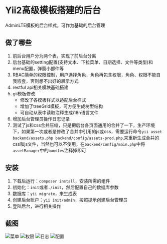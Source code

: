 Yii2高级模板搭建的后台
=========
AdminLTE模板的后台样式，可作为基础的后台管理

## 做了哪些
1.  前后台用户分为两个表，实现了前后台分离
2.  后台基础的setting配置(支持文本、下拉菜单、日期选择、文件等类型)和menu配置，弹窗小部件等
3.  RBAC简单的权限控制，用户选择角色，角色再包含权限，角色、权限不能自我嵌套，否则想不出好的展示方式
5.  restful api相关模块基础搭建
6.  gii模板修改
    - 修改了各模板样式以适配后台样式
    - 增加了treeGrid模板，可方便生成树型结构
    - 可自动从表中读取注释生成i18n语言文件
7.  增加后台管理员操作日志记录
8.  测试了js和css合并压缩，只是把后台各页面通用的合并了一下，生产环境下，如果第一次或者是修改了合并中引用的js或css，需要运行命令`yii asset backend/assets.php backend/config/assets-prod.php`,来重新生成合并的css和js文件，当然也可以不使用，在`backend/config/main.php`中将`assetManager`中的`bundles`注释掉即可

## 安装
1.  下载后运行：`composer install`，安装所需的组件
2.  初始化：`init`或者`./init`，然后配置自己的数据库参数
3.  数据库：`yii migrate`，来生成表
4.  创建后台账户：`yii init/admin`，按照提示创建后台管理员
5.  登陆后台，进行相关操作

## 截图
![菜单](https://github.com/nadirvishun/yii2-admin/blob/master/backend/web/img/menu.png)
![权限](https://github.com/nadirvishun/yii2-admin/blob/master/backend/web/img/role.png)
![日志](https://github.com/nadirvishun/yii2-admin/blob/master/backend/web/img/log.png)
![配置](https://github.com/nadirvishun/yii2-admin/blob/master/backend/web/img/setting.png)